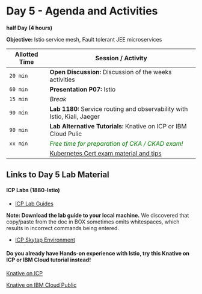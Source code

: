 # Day 5 - Agenda and Activities

**half Day (4 hours)**

**Objective:** Istio service mesh, Fault tolerant JEE microservices


Allotted Time | Session / Activity 
-------|-------------------
`20 min` | **Open Discussion:** Discussion of the weeks activities
`60 min` | **Presentation P07:** Istio
`15 min` | *Break*
`90 min` | **Lab 1180:** Service routing and observability with Istio, Kiali, Jaeger
`90 min` | **Lab Alternative Tutorials:** Knative on ICP or IBM Cloud Pulic
`xx min` | <span style="color:green">*Free time for preparation of CKA / CKAD exam!*</span>
         | [Kubernetes Cert exam material and tips](Kubernetes_Cert_Exam_Guidelines.md) 



## **Links to Day 5 Lab Material**

  
#### ICP Labs (1880-Istio)
  - [ICP Lab Guides](https://ibm.box.com/v/IBM-Cloud-Private-Labs)
  
  **Note: Download the lab guide to your local machine.** We discovered that copy/paste from the doc in BOX sometimes omits whitespaces, which results in incorrect commands being entered. 
  
  
  - [ICP Skytap Environment](http://ibm.biz/icplabs-ap1)

#### Do you already have Hands-on experience with Istio, try this Knative on ICP or IBM Cloud tutorial instead!

  [Knative on ICP](https://knative.dev/docs/install/knative-with-icp/)  
  
  [Knative on IBM Cloud Public](https://developer.ibm.com/tutorials/knative-101-labs/)
  
  
  